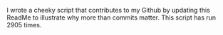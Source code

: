 I wrote a cheeky script that contributes to my Github by updating this ReadMe to illustrate why more than commits matter. This script has run 2905 times.